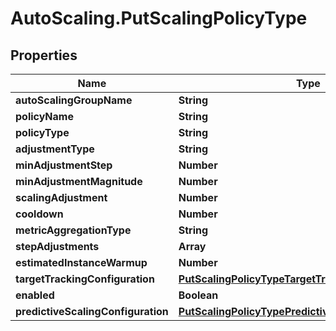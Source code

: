 # AutoScaling.PutScalingPolicyType

## Properties

Name | Type | Description | Notes
------------ | ------------- | ------------- | -------------
**autoScalingGroupName** | **String** |  | 
**policyName** | **String** |  | 
**policyType** | **String** |  | [optional] 
**adjustmentType** | **String** |  | [optional] 
**minAdjustmentStep** | **Number** |  | [optional] 
**minAdjustmentMagnitude** | **Number** |  | [optional] 
**scalingAdjustment** | **Number** |  | [optional] 
**cooldown** | **Number** |  | [optional] 
**metricAggregationType** | **String** |  | [optional] 
**stepAdjustments** | **Array** |  | [optional] 
**estimatedInstanceWarmup** | **Number** |  | [optional] 
**targetTrackingConfiguration** | [**PutScalingPolicyTypeTargetTrackingConfiguration**](PutScalingPolicyTypeTargetTrackingConfiguration.md) |  | [optional] 
**enabled** | **Boolean** |  | [optional] 
**predictiveScalingConfiguration** | [**PutScalingPolicyTypePredictiveScalingConfiguration**](PutScalingPolicyTypePredictiveScalingConfiguration.md) |  | [optional] 


